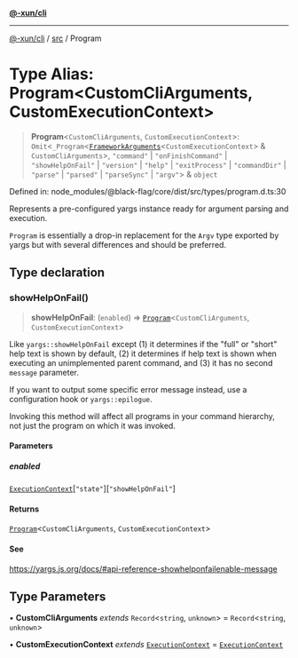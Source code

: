 [**@-xun/cli**](../../README.md)

***

[@-xun/cli](../../README.md) / [src](../README.md) / Program

# Type Alias: Program\<CustomCliArguments, CustomExecutionContext\>

> **Program**\<`CustomCliArguments`, `CustomExecutionContext`\>: `Omit`\<`_Program`\<[`FrameworkArguments`](FrameworkArguments.md)\<`CustomExecutionContext`\> & `CustomCliArguments`\>, `"command"` \| `"onFinishCommand"` \| `"showHelpOnFail"` \| `"version"` \| `"help"` \| `"exitProcess"` \| `"commandDir"` \| `"parse"` \| `"parsed"` \| `"parseSync"` \| `"argv"`\> & `object`

Defined in: node\_modules/@black-flag/core/dist/src/types/program.d.ts:30

Represents a pre-configured yargs instance ready for argument parsing and
execution.

`Program` is essentially a drop-in replacement for the `Argv` type exported
by yargs but with several differences and should be preferred.

## Type declaration

### showHelpOnFail()

> **showHelpOnFail**: (`enabled`) => [`Program`](Program.md)\<`CustomCliArguments`, `CustomExecutionContext`\>

Like `yargs::showHelpOnFail` except (1) it determines if the "full" or
"short" help text is shown by default, (2) it determines if help text is
shown when executing an unimplemented parent command, and (3) it has no
second `message` parameter.

If you want to output some specific error message instead, use a
configuration hook or `yargs::epilogue`.

Invoking this method will affect all programs in your command hierarchy,
not just the program on which it was invoked.

#### Parameters

##### enabled

[`ExecutionContext`](ExecutionContext.md)\[`"state"`\]\[`"showHelpOnFail"`\]

#### Returns

[`Program`](Program.md)\<`CustomCliArguments`, `CustomExecutionContext`\>

#### See

https://yargs.js.org/docs/#api-reference-showhelponfailenable-message

## Type Parameters

• **CustomCliArguments** *extends* `Record`\<`string`, `unknown`\> = `Record`\<`string`, `unknown`\>

• **CustomExecutionContext** *extends* [`ExecutionContext`](ExecutionContext.md) = [`ExecutionContext`](ExecutionContext.md)

